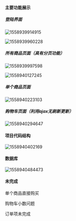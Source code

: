 #### 主要功能展示

##### 登陆界面

![1558939914915](C:\Users\Y\AppData\Roaming\Typora\typora-user-images\1558939914915.png)

![1558939960228](C:\Users\Y\AppData\Roaming\Typora\typora-user-images\1558939960228.png)

##### 所有商品页面（具有分页功能）

![1558939997598](C:\Users\Y\AppData\Roaming\Typora\typora-user-images\1558939997598.png)

![1558940127245](C:\Users\Y\AppData\Roaming\Typora\typora-user-images\1558940127245.png)

##### 单个商品页面

![1558940223103](C:\Users\Y\AppData\Roaming\Typora\typora-user-images\1558940223103.png)

##### 购物车页面（利用ajax无刷新更新）

![1558940294647](C:\Users\Y\AppData\Roaming\Typora\typora-user-images\1558940294647.png)

#### 项目代码结构

![1558940402169](C:\Users\Y\AppData\Roaming\Typora\typora-user-images\1558940402169.png)

#### 数据库

![1558940484473](C:\Users\Y\AppData\Roaming\Typora\typora-user-images\1558940484473.png)

#### 未完成

单个商品直接购买

购物车小数问题

订单项未完成

